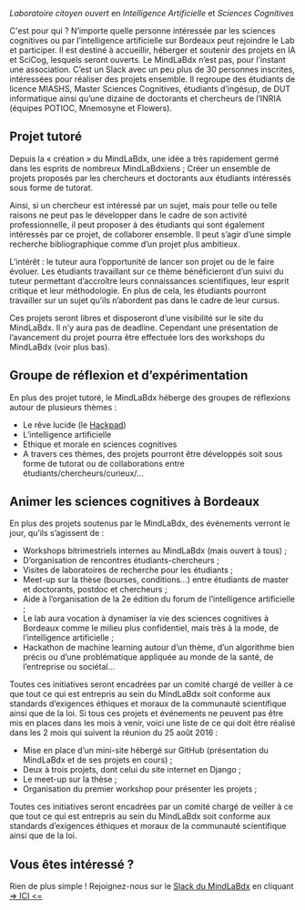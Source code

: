 *Laboratoire citoyen ouvert* en _Intelligence Artificielle_ et _Sciences Cognitives_

C'est pour qui ? N’importe quelle personne intéressée par les sciences cognitives ou par l’intelligence artificielle sur Bordeaux peut rejoindre le Lab et participer. Il est destiné à accueillir, héberger et soutenir des projets en IA et SciCog, lesquels seront ouverts. Le MindLaBdx n’est pas, pour l’instant une association. C’est un Slack avec un peu plus de 30 personnes inscrites, intéressées pour réaliser des projets ensemble. Il regroupe des étudiants de licence MIASHS, Master Sciences Cognitives, étudiants d’ingésup, de DUT informatique ainsi qu’une dizaine de doctorants et chercheurs de l’INRIA (équipes POTIOC, Mnemosyne et Flowers).

## Projet tutoré

Depuis la « création » du MindLaBdx, une idée a très rapidement germé dans les esprits de nombreux MindLaBdxiens ; Créer un ensemble de projets proposés par les chercheurs et doctorants aux étudiants intéressés sous forme de tutorat.

Ainsi, si un chercheur est intéressé par un sujet, mais pour telle ou telle raisons ne peut pas le développer dans le cadre de son activité professionnelle, il peut proposer à des étudiants qui sont également intéressés par ce projet, de collaborer ensemble. Il peut s’agir d’une simple recherche bibliographique comme d’un projet plus ambitieux.

L’intérêt : le tuteur aura l’opportunité de lancer son projet ou de le faire évoluer. Les étudiants travaillant sur ce thème bénéficieront d’un suivi du tuteur permettant d’accroître leurs connaissances scientifiques, leur esprit critique et leur méthodologie. En plus de cela, les étudiants pourront travailler sur un sujet qu’ils n’abordent pas dans le cadre de leur cursus.

Ces projets seront libres et disposeront d’une visibilité sur le site du MindLaBdx. Il n’y aura pas de deadline. Cependant une présentation de l’avancement du projet pourra être effectuée lors des workshops du MindLaBdx (voir plus bas).

## Groupe de réflexion et d’expérimentation

En plus des projet tutoré, le MindLaBdx héberge des groupes de réflexions autour de plusieurs thèmes :

- Le rêve lucide (le [Hackpad](https://hackpad.com/Mindlab-Rve-Lucide-0ZOGsg4t4h1)) 
- L’intelligence artificielle
- Ethique et morale en sciences cognitives
- A travers ces thèmes, des projets pourront être développés soit sous forme de tutorat ou de collaborations entre étudiants/chercheurs/curieux/...

## Animer les sciences cognitives à Bordeaux

En plus des projets soutenus par le MindLaBdx, des événements verront le jour, qu’ils s’agissent de :

- Workshops bitrimestriels internes au MindLaBdx (mais ouvert à tous) ;
- D’organisation de rencontres étudiants-chercheurs ;
- Visites de laboratoires de recherche pour les étudiants ;
- Meet-up sur la thèse (bourses, conditions...) entre étudiants de master et doctorants, postdoc et chercheurs ;
- Aide à l’organisation de la 2e édition du forum de l’intelligence artificielle ;
- Le lab aura vocation à dynamiser la vie des sciences cognitives à Bordeaux comme le milieu plus confidentiel, mais très à la mode, de l’intelligence artificielle ;
- Hackathon de machine learning autour d’un thème, d’un algorithme bien précis ou d’une problématique appliquée au monde de la santé, de l’entreprise ou sociétal...

Toutes ces initiatives seront encadrées par un comité chargé de veiller à ce que tout ce qui est entrepris au sein du MindLaBdx soit conforme aux standards d’exigences éthiques et moraux de la communauté scientifique ainsi que de la loi. Si tous ces projets et événements ne peuvent pas être mis en places dans les mois à venir, voici une liste de ce qui doit être réalisé dans les 2 mois qui suivent la réunion du 25 août 2016 :

- Mise en place d’un mini-site hébergé sur GitHub (présentation du MindLaBdx et de ses projets en cours) ;
- Deux à trois projets, dont celui du site internet en Django ;
- Le meet-up sur la thèse ;
- Organisation du premier workshop pour présenter les projets ;

Toutes ces initiatives seront encadrées par un comité chargé de veiller à ce que tout ce qui est entrepris au sein du MindLaBdx soit conforme aux standards d’exigences éthiques et moraux de la communauté scientifique ainsi que de la loi.

## Vous êtes intéressé ?

Rien de plus simple ! Rejoignez-nous sur le [Slack du MindLaBdx](http://mindlabdx.slack.com) en cliquant [=> ICI <=](http://mindlabdx.herokuapp.com)
